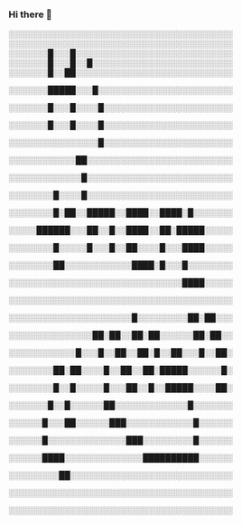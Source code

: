 ### Hi there 👋
░░░░░░░░░░░░░░░░░░░░░░░░░░░░░░░░░░░░░░░░
░░░░░░░░░░░░░░░░░░░░░░░░░░░░░░░░░░░░░░░░
░░░░░░░█░░░█░░░░░░░░░░░░░░░░░░░░░░░░░░░░
░░░░░░░█░░░█░░█░░░░░░░░░░░░░░░░░░░░░░░░░
░░░░░░░█░░██░░░░░░░░░░░░░░░░░░░░░░░░░░░░

░░░░░░░█████░░░█░░░░░░░░░░░░░░░░░░░░░░░░

░░░░░░░█░░░█░░░░█░░░░░░░░░░░░░░░░░░░░░░░

░░░░░░░█░░░█░░░░█░░░░░░░░░░░░░░░░░░░░░░░

░░░░░░░░░░░░░░░░█░░░░░░░░░░░░░░░░░░░░░░░

░░░░░░░░░░░░██░░░░░░░░░░░░░░░░░░░░░░░░░░

░░░░░░░░░░░░░█░░░░░░░░░░░░░░░░░░░░░░░░░░

░░░░░░░░█░░░░█░░░░░░░░░░░░░░░░░░░░░░░░░░

░░░░░░░░█░██░░█████░░████░░████░█░░░░░░░

░░░░░██████░░░██░░█░░████░░██░█████░░░░░

░░░░░░░░█░░░░░█░░░█░░██░░░░█░░░████░░░░░

░░░░░░░░██░░░░░░░░░░░░████░█░░░█░░░░░░░░

░░░░░░░░░░░░░░░░░░░░░░░░░░░░░░░████░░░░░

░░░░░░░░░░░░░░░░░░░░░░░░░░░░░░░░░░░░░░░░

░░░░░░░░░░░░░░░░░░░░░░█░░░░░░░░░██░██░░░

░░░░░░░░░░░░░░░██░██░░██░██░░░░░░██░██░░

░░░░░░░░░░░░█░░░█░░██░░██░█░░██░░░█░░██░

░░░░░░░░██░██░░░░█░░██░░██░█████░░░░░░█░

░░░░░░░░█░░█░░░░░█░░░██░░█░░█████░░░░██░

░░░░░░░█░░█░░░░░░██░░░░░░░░░░░░░█░░░░░░░

░░░░░░█░░░██░░░░░░███░░░░░░░░░░░░█░░░░░░

░░░░░░█░░░░░░░░░░░░░░███░░░░░░░░░█░░░░░░

░░░░░░████░░░░░░░░░░░░░░██████████░░░░░░

░░░░░░░░░██░░░░░░░░░░░░░░░░░░░░░░░░░░░░░

░░░░░░░░░░░░░░░░░░░░░░░░░░░░░░░░░░░░░░░░

░░░░░░░░░░░░░░░░░░░░░░░░░░░░░░░░░░░░░░░░



<!--
**Sidel-Meril/Sidel-Meril** is a ✨ _special_ ✨ repository because its `README.md` (this file) appears on your GitHub profile.

Here are some ideas to get you started:

- 🔭 I’m currently working on ...
- 🌱 I’m currently learning ...
- 👯 I’m looking to collaborate on ...
- 🤔 I’m looking for help with ...
- 💬 Ask me about ...
- 📫 How to reach me: ...
- 😄 Pronouns: ...
- ⚡ Fun fact: ...
-->
